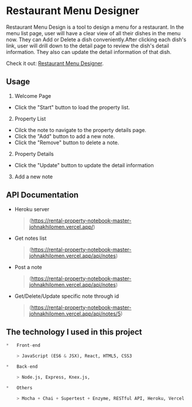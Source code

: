 # Restaurant Menu Designer

Restaurant Menu Design is a tool to design a menu for a restaurant.
In the menu list page, user will have a clear view of all their dishes in the menu now. They can Add or Delete a dish conveniently.After clicking each dish's link, user will drill down to the detail page to review the dish's detail information. They also can update the detail information of that dish.

Check it out: [Restaurant Menu Designer](https://rental-property-notebook-master-johnakhilomen.vercel.app/).

## Usage
1. Welcome Page
<!-- ![Welcome page](/src/images/Welcome.png) -->
-   Click the "Start" button to load the property list.

2. Property List
<!-- ![Property List](/src/images/PropertyList.png) -->
-   Cilck the note to navigate to the property details page.
-   Click the "Add" button to add a new note.
-   Click the "Remove" button to delete a note.

2. Property Details
<!-- ![Add a new note](/src/images/Update.png) -->
-   Click the "Update" button to update the detail information

3. Add a new note
<!-- ![Add a new note](/src/images/Add.png) -->

## API Documentation
-   Heroku server
    > (https://rental-property-notebook-master-johnakhilomen.vercel.app/)
-   Get notes list
    > (https://rental-property-notebook-master-johnakhilomen.vercel.app/api/notes)
-   Post a note
    > (https://rental-property-notebook-master-johnakhilomen.vercel.app/api/notes)
-   Get/Delete/Update specific note through id
    > (https://rental-property-notebook-master-johnakhilomen.vercel.app/api/notes/5)

## The technology I used in this project
```python
*   Front-end

    > JavaScript (ES6 & JSX), React, HTML5, CSS3

*   Back-end

    > Node.js, Express, Knex.js,  

*   Others

    > Mocha + Chai + Supertest + Enzyme, RESTful API, Heroku, Vercel

```
